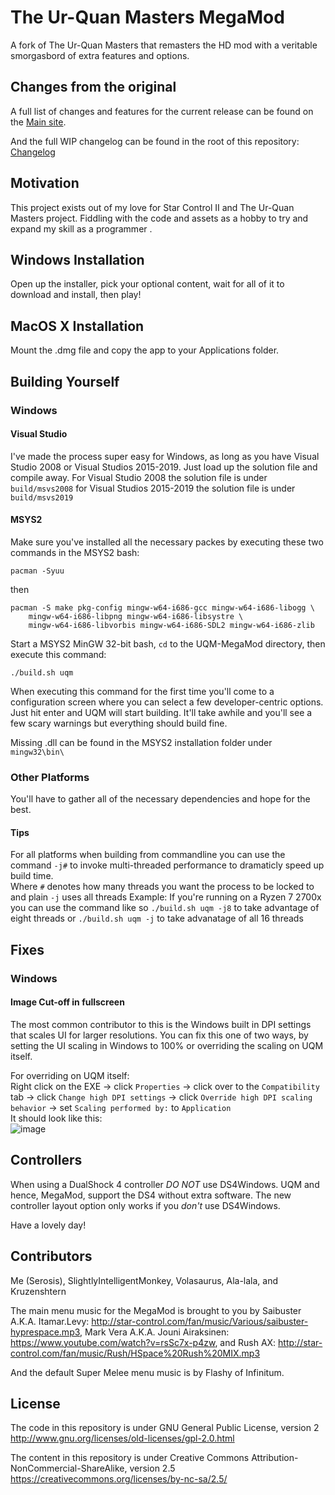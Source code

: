# The Ur-Quan Masters MegaMod
A fork of The Ur-Quan Masters that remasters the HD mod with a veritable smorgasbord of extra features and options.

## Changes from the original

A full list of changes and features for the current release can be found on the [Main site](http://megamod.serosis.net/Features).

And the full WIP changelog can be found in the root of this repository: [Changelog](https://github.com/Serosis/UQM-MegaMod/blob/master/MegaMod%20Changelog.txt)

## Motivation

This project exists out of my love for Star Control II and The Ur-Quan Masters project. Fiddling with the code and assets as a hobby to try and expand my skill as a programmer .

## Windows Installation

Open up the installer, pick your optional content, wait for all of it to download and install, then play!

## MacOS X Installation

Mount the .dmg file and copy the app to your Applications folder.

## Building Yourself

### Windows

#### Visual Studio 
I've made the process super easy for Windows, as long as you have Visual Studio 2008 or Visual Studios 2015-2019. Just load up the solution file and compile away.
For Visual Studio 2008 the solution file is under `build/msvs2008` for Visual Studios 2015-2019 the solution file is under `build/msvs2019`

#### MSYS2

Make sure you've installed all the necessary packes by executing these two commands in the MSYS2 bash:

	pacman -Syuu

then

	pacman -S make pkg-config mingw-w64-i686-gcc mingw-w64-i686-libogg \
		mingw-w64-i686-libpng mingw-w64-i686-libsystre \
		mingw-w64-i686-libvorbis mingw-w64-i686-SDL2 mingw-w64-i686-zlib

Start a MSYS2 MinGW 32-bit bash, `cd` to the UQM-MegaMod directory, then execute this command: 

	./build.sh uqm 

When executing this command for the first time you'll come to a configuration screen where you can select a few developer-centric options.
Just hit enter and UQM will start building. It'll take awhile and you'll see a few scary warnings but everything should build fine.

Missing .dll can be found in the MSYS2 installation folder under `mingw32\bin\`

### Other Platforms
You'll have to gather all of the necessary dependencies and hope for the best.

#### Tips

For all platforms when building from commandline you can use the command `-j#` to invoke multi-threaded performance to dramaticly speed up build time.  
Where `#` denotes how many threads you want the process to be locked to and plain `-j` uses all threads
Example: If you're running on a Ryzen 7 2700x you can use the command like so `./build.sh uqm -j8` to take advantage of eight threads or `./build.sh uqm -j` to take advanatage of all 16 threads

## Fixes

### Windows

#### Image Cut-off in fullscreen

The most common contributor to this is the Windows built in DPI settings that scales UI for larger resolutions.
You can fix this one of two ways, by setting the UI scaling in Windows to 100% or overriding the scaling on UQM itself.

For overriding on UQM itself:  
Right click on the EXE -> click `Properties` -> click over to the `Compatibility` tab -> click `Change high DPI settings` -> click `Override high DPI scaling behavior` -> set `Scaling performed by:` to `Application`  
It should look like this:  
![image](https://user-images.githubusercontent.com/4404965/80047996-bb0e7f00-84c3-11ea-8914-85509e2fb623.png)

## Controllers

When using a DualShock 4 controller *DO NOT* use DS4Windows. UQM and hence, MegaMod, support the DS4 without extra software.
The new controller layout option only works if you *don't* use DS4Windows.

Have a lovely day!


## Contributors

Me (Serosis), SlightlyIntelligentMonkey, Volasaurus, Ala-lala, and Kruzenshtern

The main menu music for the MegaMod is brought to you by Saibuster A.K.A. Itamar.Levy: http://star-control.com/fan/music/Various/saibuster-hyprespace.mp3, Mark Vera A.K.A. Jouni Airaksinen: https://www.youtube.com/watch?v=rsSc7x-p4zw, and Rush AX: http://star-control.com/fan/music/Rush/HSpace%20Rush%20MIX.mp3

And the default Super Melee menu music is by Flashy of Infinitum.

## License

The code in this repository is under GNU General Public License, version 2 http://www.gnu.org/licenses/old-licenses/gpl-2.0.html

The content in this repository is under Creative Commons Attribution-NonCommercial-ShareAlike, version 2.5 https://creativecommons.org/licenses/by-nc-sa/2.5/
